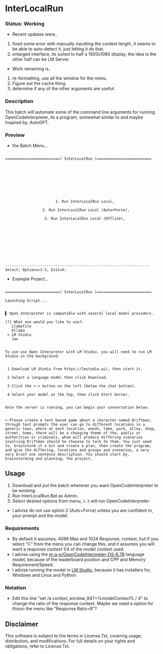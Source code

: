 # InterLocalRun

### Status: Working
- Recent updates were..
1. fixed some error with manually inputting the context length, it seems to be able to auto-detect it, just letting it do that. 
2. enlarged interface, its suited to half a 1920x1080 display, the idea is the other half can be LM Server.
- Work remaining is..
1. re-formatting, use all the window for the menu.
2. Figure out the cache thing.
3. determine if any of the other arguments are useful.

### Description
This batch will automate some of the command line arguments for running OpenCodeInterpreter, its a program, somewhat similar to and maybe inspired by, AutoGPT.

### Preview
- the Batch Menu...
```

=========================( InterLocalRun )=========================









                       1. Run InterLocalRun Local,

                 2. Run InterLocalRun Local (Auto+Force),

                  3. Run InterLocalRun Local (Offline),










------------------------------------------------------------------
Select; Options=1-3, Exit=X:

```
- Example Project...
```

=========================( InterLocalRun )=========================

Launching Script...


▌ Open Interpreter is compatible with several local model providers.

[?] What one would you like to use?:
   Llamafile
   Ollama
 > LM Studio
   Jan


To use use Open Interpreter with LM Studio, you will need to run LM Studio in the background.


 1 Download LM Studio from https://lmstudio.ai/, then start it.

 2 Select a language model then click Download.

 3 Click the <-> button on the left (below the chat button).

 4 Select your model at the top, then click Start Server.


Once the server is running, you can begin your conversation below.


> Please create a text based game about a character named Driftman; through text prompts the user can go to different locations in a generic town, where at each location, woods, lake, park, alley, shop, street, home, there will be a changing theme of the, public or authorities or criminals, whom will produce differing scenarios involving Driftman should he chooose to talk to them. You just need to, brainstorm it a bit and create a plan, then create the program, and give the differing, locations and groups and scenarios, a very very brief one sentence description. You should start by, brainstorming and planning, the project.

```

## Usage
1. Download and put the batch wherever you want OpenCodeInterpreter to be working.
2. Run InterLocalRun.Bat as Admin.
3. Select desired options from menu, `1-3` will run OpenCodeInterpreter.
- I advise do not use option 2 (Auto+Force) unless you are confident in, your prompt and the model. 

### Requirements
- By default it assumes, 4096 Max and 1024 Response, context, but If you select "C" from the menu you can change this, and it assumes you will want a response context 1/4 of the model context used.
- I advise using the [m-a-p/OpenCodeInterpreter-DS-6.7B](https://huggingface.co/m-a-p/OpenCodeInterpreter-DS-6.7B) language model, because of the leaderboard position and CPP and Memory Requirement/Speed.
- I advise running the model in [LM Studio](https://lmstudio.ai/), because it has installers for, Windows and Linux and Python. 

### Notation
- Edit this line "set /a context_window_947=%modelContext% / 4" to change the ratio of the response context. Maybe we need a option for thison the menu like "Response Ratio=R"?

## Disclaimer
This software is subject to the terms in License.Txt, covering usage, distribution, and modifications. For full details on your rights and obligations, refer to License.Txt.
